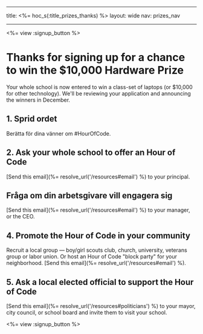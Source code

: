 * * *

title: <%= hoc_s(:title_prizes_thanks) %> layout: wide nav: prizes_nav

* * *

<%= view :signup_button %>

# Thanks for signing up for a chance to win the $10,000 Hardware Prize

Your whole school is now entered to win a class-set of laptops (or $10,000 for other technology). We'll be reviewing your application and announcing the winners in December.

## 1. Sprid ordet

Berätta för dina vänner om #HourOfCode.

## 2. Ask your whole school to offer an Hour of Code

[Send this email](%= resolve_url('/resources#email') %) to your principal.

## Fråga om din arbetsgivare vill engagera sig

[Send this email](%= resolve_url('/resources#email') %) to your manager, or the CEO.

## 4. Promote the Hour of Code in your community

Recruit a local group — boy/girl scouts club, church, university, veterans group or labor union. Or host an Hour of Code "block party" for your neighborhood. [Send this email](%= resolve_url('/resources#email') %).

## 5. Ask a local elected official to support the Hour of Code

[Send this email](%= resolve_url('/resources#politicians') %) to your mayor, city council, or school board and invite them to visit your school.

<%= view :signup_button %>